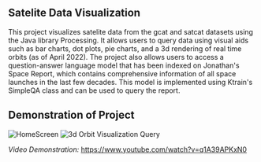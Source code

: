 ## Satelite Data Visualization

This project visualizes satelite data from the gcat and satcat datasets using the Java library Processing. It allows users to query data using visual aids such as bar charts, dot plots, pie charts, and a 3d rendering of real time orbits (as of April 2022). The project also allows users to access a question-answer language model that has been indexed on Jonathan's Space Report, which contains comprehensive information of all space launches in the last few decades. This model is implemented using Ktrain's SimpleQA class and can be used to query the report.

## Demonstration of Project
![HomeScreen](https://user-images.githubusercontent.com/94179760/223898262-a2bc19c1-845e-40a2-a4ec-8f988d99b68d.png)
![3d Orbit Visualization Query](https://user-images.githubusercontent.com/94179760/223898289-3f888417-3fca-42c6-a1cd-ea181f1b201d.png)

*Video Demonstration:*
https://www.youtube.com/watch?v=q1A39APKxN0

